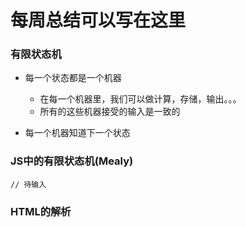 # 每周总结可以写在这里

### 有限状态机
- 每一个状态都是一个机器
    - 在每一个机器里，我们可以做计算，存储，输出。。。
    - 所有的这些机器接受的输入是一致的

- 每一个机器知道下一个状态


### JS中的有限状态机(Mealy)

    // 待输入




### HTML的解析
